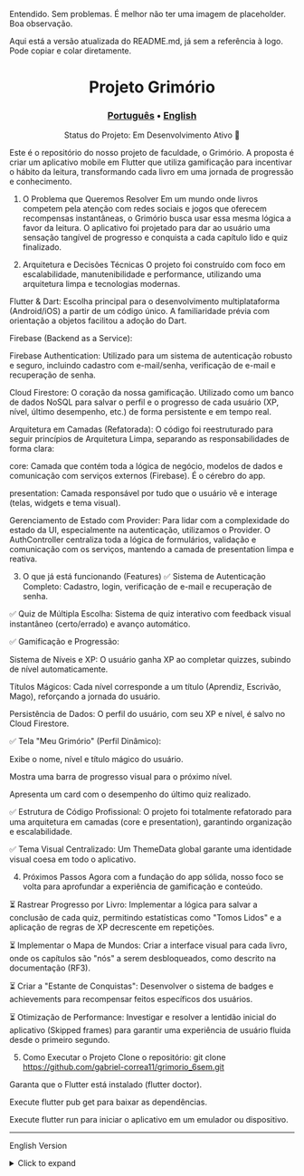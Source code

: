 Entendido. Sem problemas. É melhor não ter uma imagem de placeholder. Boa observação.

Aqui está a versão atualizada do README.md, já sem a referência à logo. Pode copiar e colar diretamente.

<div align="center">
<h1>Projeto Grimório</h1>
<h3><a href="#">Português</a> • <a href="#english-version">English</a></h3>
</div>

<div align="center">

Status do Projeto: Em Desenvolvimento Ativo 🚀

</div>

Este é o repositório do nosso projeto de faculdade, o Grimório. A proposta é criar um aplicativo mobile em Flutter que utiliza gamificação para incentivar o hábito da leitura, transformando cada livro em uma jornada de progressão e conhecimento.

1. O Problema que Queremos Resolver
Em um mundo onde livros competem pela atenção com redes sociais e jogos que oferecem recompensas instantâneas, o Grimório busca usar essa mesma lógica a favor da leitura. O aplicativo foi projetado para dar ao usuário uma sensação tangível de progresso e conquista a cada capítulo lido e quiz finalizado.

2. Arquitetura e Decisões Técnicas
O projeto foi construído com foco em escalabilidade, manutenibilidade e performance, utilizando uma arquitetura limpa e tecnologias modernas.

Flutter & Dart: Escolha principal para o desenvolvimento multiplataforma (Android/iOS) a partir de um código único. A familiaridade prévia com orientação a objetos facilitou a adoção do Dart.

Firebase (Backend as a Service):

Firebase Authentication: Utilizado para um sistema de autenticação robusto e seguro, incluindo cadastro com e-mail/senha, verificação de e-mail e recuperação de senha.

Cloud Firestore: O coração da nossa gamificação. Utilizado como um banco de dados NoSQL para salvar o perfil e o progresso de cada usuário (XP, nível, último desempenho, etc.) de forma persistente e em tempo real.

Arquitetura em Camadas (Refatorada): O código foi reestruturado para seguir princípios de Arquitetura Limpa, separando as responsabilidades de forma clara:

core: Camada que contém toda a lógica de negócio, modelos de dados e comunicação com serviços externos (Firebase). É o cérebro do app.

presentation: Camada responsável por tudo que o usuário vê e interage (telas, widgets e tema visual).

Gerenciamento de Estado com Provider: Para lidar com a complexidade do estado da UI, especialmente na autenticação, utilizamos o Provider. O AuthController centraliza toda a lógica de formulários, validação e comunicação com os serviços, mantendo a camada de presentation limpa e reativa.

3. O que já está funcionando (Features)
✅ Sistema de Autenticação Completo: Cadastro, login, verificação de e-mail e recuperação de senha.

✅ Quiz de Múltipla Escolha: Sistema de quiz interativo com feedback visual instantâneo (certo/errado) e avanço automático.

✅ Gamificação e Progressão:

Sistema de Níveis e XP: O usuário ganha XP ao completar quizzes, subindo de nível automaticamente.

Títulos Mágicos: Cada nível corresponde a um título (Aprendiz, Escrivão, Mago), reforçando a jornada do usuário.

Persistência de Dados: O perfil do usuário, com seu XP e nível, é salvo no Cloud Firestore.

✅ Tela "Meu Grimório" (Perfil Dinâmico):

Exibe o nome, nível e título mágico do usuário.

Mostra uma barra de progresso visual para o próximo nível.

Apresenta um card com o desempenho do último quiz realizado.

✅ Estrutura de Código Profissional: O projeto foi totalmente refatorado para uma arquitetura em camadas (core e presentation), garantindo organização e escalabilidade.

✅ Tema Visual Centralizado: Um ThemeData global garante uma identidade visual coesa em todo o aplicativo.

4. Próximos Passos
Agora com a fundação do app sólida, nosso foco se volta para aprofundar a experiência de gamificação e conteúdo.

⏳ Rastrear Progresso por Livro: Implementar a lógica para salvar a conclusão de cada quiz, permitindo estatísticas como "Tomos Lidos" e a aplicação de regras de XP decrescente em repetições.

⏳ Implementar o Mapa de Mundos: Criar a interface visual para cada livro, onde os capítulos são "nós" a serem desbloqueados, como descrito na documentação (RF3).

⏳ Criar a "Estante de Conquistas": Desenvolver o sistema de badges e achievements para recompensar feitos específicos dos usuários.

⏳ Otimização de Performance: Investigar e resolver a lentidão inicial do aplicativo (Skipped frames) para garantir uma experiência de usuário fluida desde o primeiro segundo.

5. Como Executar o Projeto
Clone o repositório: git clone https://github.com/gabriel-correa11/grimorio_6sem.git

Garanta que o Flutter está instalado (flutter doctor).

Execute flutter pub get para baixar as dependências.

Execute flutter run para iniciar o aplicativo em um emulador ou dispositivo.

<hr>

<div id="english-version"></div>

English Version
<details>
<summary>Click to expand</summary>

<div align="center">
<h1>Project Grimorio</h1>
</div>

<div align="center">

Project Status: In Active Development 🚀

</div>

This is the repository for our college project, Grimorio. The goal is to create a mobile application in Flutter that uses gamification to encourage the reading habit by turning each book into a journey of progression and knowledge.

1. The Problem We Want to Solve
In a world where books compete for attention with social media and games that offer instant rewards, Grimorio aims to use the same logic in favor of reading. The app is designed to give the user a tangible sense of progress and achievement with each completed chapter and quiz.

2. Architecture and Technical Decisions
The project was built with a focus on scalability, maintainability, and performance, using a clean architecture and modern technologies.

Flutter & Dart: The primary choice for cross-platform development (Android/iOS) from a single codebase. Our previous experience with object-oriented programming made the transition to Dart smooth.

Firebase (Backend as a Service):

Firebase Authentication: Used for a robust and secure authentication system, including email/password sign-up, email verification, and password recovery.

Cloud Firestore: The heart of our gamification. Used as a NoSQL database to persistently save each user's profile and progress (XP, level, last quiz performance, etc.) in real-time.

Layered Architecture (Refactored): The code was restructured to follow Clean Architecture principles, clearly separating responsibilities:

core: The layer containing all business logic, data models, and communication with external services (Firebase). It's the app's brain.

presentation: The layer responsible for everything the user sees and interacts with (screens, widgets, and visual theme).

State Management with Provider: To handle UI state complexity, especially in authentication, we used Provider. The AuthController centralizes all form logic, validation, and communication with services, keeping the presentation layer clean and reactive.

3. What's Already Working (Features)
✅ Complete Authentication System: Sign-up, login, email verification, and password recovery.

✅ Multiple-Choice Quiz: An interactive quiz system with instant visual feedback (correct/incorrect) and automatic progression.

✅ Gamification and Progression:

Level and XP System: Users earn XP by completing quizzes, leveling up automatically.

Magical Titles: Each level corresponds to a title (Apprentice, Scribe, Mage), reinforcing the user's journey.

Data Persistence: The user's profile, with their XP and level, is saved in Cloud Firestore.

✅ "My Grimoire" Screen (Dynamic Profile):

Displays the user's name, level, and magical title.

Shows a visual progress bar for the next level.

Presents a card with the performance from the last quiz taken.

✅ Professional Code Structure: The project was fully refactored into a layered architecture (core and presentation), ensuring organization and scalability.

✅ Centralized Visual Theme: A global ThemeData ensures a cohesive visual identity throughout the app.

4. Next Steps
With the app's foundation now solid, our focus shifts to deepening the gamification experience and content.

⏳ Track Progress per Book: Implement the logic to save the completion of each quiz, enabling stats like "Tomes Read" and applying diminishing XP rules for repeats.

⏳ Implement the World Map: Create the visual interface for each book, where chapters are "nodes" to be unlocked, as described in the documentation (RF3).

⏳ Create the "Achievement Shelf": Develop the system for badges and achievements to reward specific user accomplishments.

⏳ Performance Optimization: Investigate and resolve the app's initial startup slowness (Skipped frames) to ensure a fluid user experience from the very first second.

5. How to Run the Project
Clone the repository: git clone https://github.com/gabriel-correa11/grimorio_6sem.git

Ensure Flutter is installed (flutter doctor).

Run flutter pub get to download dependencies.

Run flutter run to start the application on an emulator or device.

</details>
